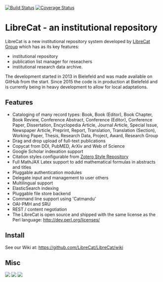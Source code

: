 [![Build Status](https://travis-ci.org/LibreCat/LibreCat.svg?branch=master)](https://travis-ci.org/LibreCat/LibreCat)
[![Coverage Status](https://coveralls.io/repos/github/LibreCat/LibreCat/badge.svg?branch=master)](https://coveralls.io/github/LibreCat/LibreCat?branch=master)

# LibreCat - an institutional repository

LibreCat is a new institutional repository system developed by [LibreCat Group](http://librecat.org) which has as its key features:

* institutional repository
* publication list manager for reseachers
* institutional research data archive.

The development started in 2013 in Bielefeld and was made available on GitHub
from the start. Since 2015 the code is in production at Bielefeld and is currently
being in heavy development to allow for local adaptations.

## Features

* Cataloging of many record types: Book, Book (Editor), Book Chapter, Book Review,
Conference Abstract, Conference (Editor), Conference Paper, Dissertation,
Encyclopedia Article, Journal Article, Special Issue, Newspaper Article, Preprint,
Report, Translation, Translation (Section), Working Paper, Thesis, Research Data,
Project, Award, Research Group
* Drag and drop upload of full-text publications
* Copycat from DOI, PubMED, ArXiv and Web of Science
* Google Scholar indexation support
* Citation styles configurable from [Zotero Style Repository](https://www.zotero.org/styles)
* Full MathJAX Latex support to add mathematical formulas in abstracts and titles
* Pluggable authentication modules
* Delegate input and management to user others
* Multilingual support
* ElasticSearch indexing
* Pluggable file store backend
* Command line support using 'Catmandu'
* OAI-PMH and SRU
* REST / content negotiation
* The LibreCat is open source and shipped with the same license as the Perl language: http://dev.perl.org/licenses/

## Install

See our Wiki at: https://github.com/LibreCat/LibreCat/wiki

## Misc

<a href="https://codeclimate.com/github/LibreCat/LibreCat"><img src="https://codeclimate.com/github/LibreCat/LibreCat/badges/gpa.svg" /></a>
<a href="https://codeclimate.com/github/LibreCat/LibreCat"><img src="https://codeclimate.com/github/LibreCat/LibreCat/badges/issue_count.svg" /></a>
<a href="https://codeclimate.com/github/LibreCat/LibreCat/coverage"><img src="https://codeclimate.com/github/LibreCat/LibreCat/badges/coverage.svg" /></a>
